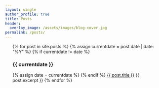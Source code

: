 ```yaml
---
layout: single
author_profile: true
title: Posts
header:
  overlay_image: /assets/images/blog-cover.jpg
permalink: /posts/
---
```


<ul>
{% for post in site.posts %}
  {% assign currentdate = post.date | date: "%Y" %}
  {% if currentdate != date %}
    <h3>{{ currentdate }}</h3>
    {% assign date = currentdate %}
  {% endif %}
    <a href="{{ post.url }}">{{ post.title }}</a>
    {{ post.excerpt }}
{% endfor %}
</ul>
